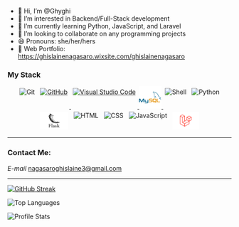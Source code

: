 
- 👋 Hi, I’m @Ghyghi
- 👀 I’m interested in Backend/Full-Stack development
- 🌱 I’m currently learning Python, JavaScript, and Laravel
- 💞️ I’m looking to collaborate on any programming projects
- 😄 Pronouns: she/her/hers
- 💾 Web Portfolio: https://ghislainenagasaro.wixsite.com/ghislainenagasaro

### My Stack

<p align="center">
<img  src="https://cdn.jsdelivr.net/gh/devicons/devicon/icons/git/git-original.svg" alt="Git"  height="40" style="vertical-align:top; margin:4px">
<a href="https://github.com/Ghyghi" target="_blank" rel="noreferrer"> 
<img  src="https://encrypted-tbn0.gstatic.com/images?q=tbn:ANd9GcSuZ3SKA8cR3JS27Y_ijrqVSHjoDKjM_bhK7Q&usqp=CAU" alt="GitHub"  height="40" style="vertical-align:top;   margin:4px">
</a>
<a href="https://cdn.jsdelivr.net/gh/devicons/devicon/icons/vscode/vscode-original.svg" target="_blank" rel="noreferrer">
<img src="https://cdn.jsdelivr.net/gh/devicons/devicon/icons/vscode/vscode-original.svg" alt="Visual Studio Code" height="40" style="vertical-align:top; margin:4px">
</a>
<a href="https://raw.githubusercontent.com/devicons/devicon/master/icons/mysql/mysql-original-wordmark.svg" target="_blank" rel="noreferrer"> <img src="https://raw.githubusercontent.com/devicons/devicon/master/icons/mysql/mysql-original-wordmark.svg" alt="MySQL" height="50"/> </a> 
<img src="https://user-images.githubusercontent.com/76790341/190482427-414de214-10ea-4b75-9949-9d2e51c50b09.png" alt="Shell" height="40" style="vertical-align:top; margin:4px">
<img src="https://user-images.githubusercontent.com/76790341/187140476-61664fc5-1562-48a3-a5a5-f2f6d8ac917f.png" alt="Python" height="40" style="vertical-align:top; margin:4px">
<img src="https://github.com/Ghyghi/Ghyghi/blob/main/Flask-1.svg" alt="Flask" height="40" style="vertical-align:top; margin:4px">
<img src="https://user-images.githubusercontent.com/76790341/187141391-bfad1a42-3cc2-4edd-903b-6d362ee63fc2.png" alt="HTML" height="40" style="vertical-align:top; margin:4px">
<img src="https://user-images.githubusercontent.com/76790341/187142293-2280c369-2a56-4dcd-8547-df421d9421fe.png" alt="CSS" height="40" style="vertical-align:top; margin:4px">
<img src="https://user-images.githubusercontent.com/76790341/187142409-fa9b3fc9-8e08-4870-b4d9-a630a3505339.png" alt="JavaScript" height="40" style="vertical-align:top; margin:4px">
<img src="https://github.com/Ghyghi/Ghyghi/blob/main/download.png" alt="Laravel" height="40" style="vertical-align:top; margin:4px">
</p>

---

### Contact Me: <br>

*E-mail* nagasaroghislaine3@gmail.com<br>

---

[![GitHub Streak](https://github-readme-streak-stats.herokuapp.com/?user=Ghyghi)](https://git.io/streak-stats)


![Top Languages](https://github-readme-stats.vercel.app/api/top-langs/?username=Ghyghi&layout=compact)


<img height="200em" src="https://github-profile-summary-cards.vercel.app/api/cards/stats?username=Ghyghi&theme=github" alt="Profile Stats"/>

<!---
Ghyghi/Ghyghi is a ✨ special ✨ repository because its `README.md` (this file) appears on your GitHub profile.
You can click the Preview link to take a look at your changes.
--->
